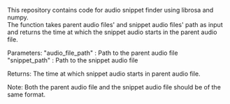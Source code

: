 This repository contains code for audio snippet finder using librosa and numpy.<br>
The function takes parent audio files' and snippet audio files' path as input and returns the time at which the snippet audio starts in the parent audio file. 

Parameters:
  "audio_file_path" : Path to the parent audio file<br>
  "snippet_path" : Path to the snippet audio file

Returns:
  The time at which snippet audio starts in parent audio file.<br>

Note: Both the parent audio file and the snippet audio file should be of the same format.

